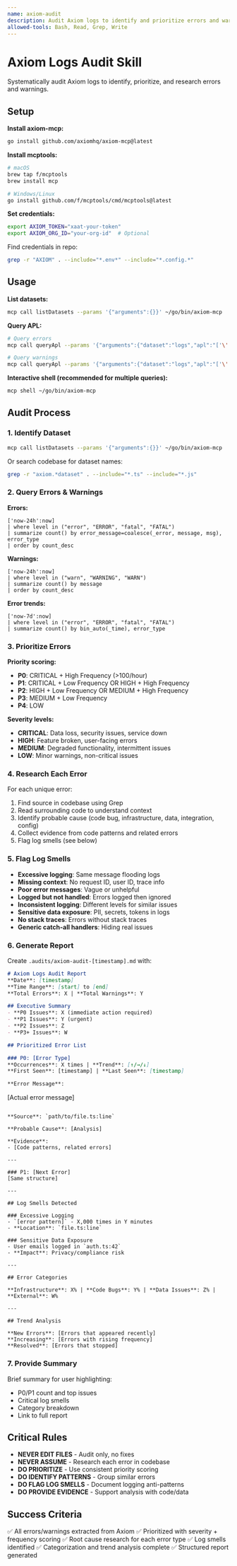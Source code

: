 ```yaml
---
name: axiom-audit
description: Audit Axiom logs to identify and prioritize errors and warnings, research probable causes, and flag log smells. Use when user asks to check Axiom logs, analyze production errors, investigate log issues, or audit logging patterns.
allowed-tools: Bash, Read, Grep, Write
---
```


# Axiom Logs Audit Skill

Systematically audit Axiom logs to identify, prioritize, and research errors and warnings.

## Setup

**Install axiom-mcp:**
```bash
go install github.com/axiomhq/axiom-mcp@latest
```

**Install mcptools:**
```bash
# macOS
brew tap f/mcptools
brew install mcp

# Windows/Linux
go install github.com/f/mcptools/cmd/mcptools@latest
```

**Set credentials:**
```bash
export AXIOM_TOKEN="xaat-your-token"
export AXIOM_ORG_ID="your-org-id"  # Optional
```

Find credentials in repo:
```bash
grep -r "AXIOM" . --include="*.env*" --include="*.config.*"
```

## Usage

**List datasets:**
```bash
mcp call listDatasets --params '{"arguments":{}}' ~/go/bin/axiom-mcp
```

**Query APL:**
```bash
# Query errors
mcp call queryApl --params '{"arguments":{"dataset":"logs","apl":"['\''now-24h'\'':now] | where level == \"error\" | summarize count() by message"}}' ~/go/bin/axiom-mcp

# Query warnings
mcp call queryApl --params '{"arguments":{"dataset":"logs","apl":"['\''now-24h'\'':now] | where level == \"warn\" | summarize count() by message"}}' ~/go/bin/axiom-mcp
```

**Interactive shell (recommended for multiple queries):**
```bash
mcp shell ~/go/bin/axiom-mcp
```

## Audit Process

### 1. Identify Dataset
```bash
mcp call listDatasets --params '{"arguments":{}}' ~/go/bin/axiom-mcp
```

Or search codebase for dataset names:
```bash
grep -r "axiom.*dataset" . --include="*.ts" --include="*.js"
```

### 2. Query Errors & Warnings

**Errors:**
```apl
['now-24h':now]
| where level in ("error", "ERROR", "fatal", "FATAL")
| summarize count() by error_message=coalesce(_error, message, msg), error_type
| order by count_desc
```

**Warnings:**
```apl
['now-24h':now]
| where level in ("warn", "WARNING", "WARN")
| summarize count() by message
| order by count_desc
```

**Error trends:**
```apl
['now-7d':now]
| where level in ("error", "ERROR", "fatal", "FATAL")
| summarize count() by bin_auto(_time), error_type
```

### 3. Prioritize Errors

**Priority scoring:**
- **P0**: CRITICAL + High Frequency (>100/hour)
- **P1**: CRITICAL + Low Frequency OR HIGH + High Frequency
- **P2**: HIGH + Low Frequency OR MEDIUM + High Frequency
- **P3**: MEDIUM + Low Frequency
- **P4**: LOW

**Severity levels:**
- **CRITICAL**: Data loss, security issues, service down
- **HIGH**: Feature broken, user-facing errors
- **MEDIUM**: Degraded functionality, intermittent issues
- **LOW**: Minor warnings, non-critical issues

### 4. Research Each Error

For each unique error:
1. Find source in codebase using Grep
2. Read surrounding code to understand context
3. Identify probable cause (code bug, infrastructure, data, integration, config)
4. Collect evidence from code patterns and related errors
5. Flag log smells (see below)

### 5. Flag Log Smells

- **Excessive logging**: Same message flooding logs
- **Missing context**: No request ID, user ID, trace info
- **Poor error messages**: Vague or unhelpful
- **Logged but not handled**: Errors logged then ignored
- **Inconsistent logging**: Different levels for similar issues
- **Sensitive data exposure**: PII, secrets, tokens in logs
- **No stack traces**: Errors without stack traces
- **Generic catch-all handlers**: Hiding real issues

### 6. Generate Report

Create `.audits/axiom-audit-[timestamp].md` with:

```markdown
# Axiom Logs Audit Report
**Date**: [timestamp]
**Time Range**: [start] to [end]
**Total Errors**: X | **Total Warnings**: Y

## Executive Summary
- **P0 Issues**: X (immediate action required)
- **P1 Issues**: Y (urgent)
- **P2 Issues**: Z
- **P3+ Issues**: W

## Prioritized Error List

### P0: [Error Type]
**Occurrences**: X times | **Trend**: [↑/→/↓]
**First Seen**: [timestamp] | **Last Seen**: [timestamp]

**Error Message**:
```
[Actual error message]
```

**Source**: `path/to/file.ts:line`

**Probable Cause**: [Analysis]

**Evidence**:
- [Code patterns, related errors]

---

### P1: [Next Error]
[Same structure]

---

## Log Smells Detected

### Excessive Logging
- `[error pattern]` - X,000 times in Y minutes
- **Location**: `file.ts:line`

### Sensitive Data Exposure
- User emails logged in `auth.ts:42`
- **Impact**: Privacy/compliance risk

---

## Error Categories

**Infrastructure**: X% | **Code Bugs**: Y% | **Data Issues**: Z% | **External**: W%

---

## Trend Analysis

**New Errors**: [Errors that appeared recently]
**Increasing**: [Errors with rising frequency]
**Resolved**: [Errors that stopped]
```

### 7. Provide Summary

Brief summary for user highlighting:
- P0/P1 count and top issues
- Critical log smells
- Category breakdown
- Link to full report

## Critical Rules

- **NEVER EDIT FILES** - Audit only, no fixes
- **NEVER ASSUME** - Research each error in codebase
- **DO PRIORITIZE** - Use consistent priority scoring
- **DO IDENTIFY PATTERNS** - Group similar errors
- **DO FLAG LOG SMELLS** - Document logging anti-patterns
- **DO PROVIDE EVIDENCE** - Support analysis with code/data

## Success Criteria

✅ All errors/warnings extracted from Axiom
✅ Prioritized with severity + frequency scoring
✅ Root cause research for each error type
✅ Log smells identified
✅ Categorization and trend analysis complete
✅ Structured report generated
